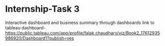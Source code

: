 # Internship-Task 3 
Interactive dashboard and business summary through dashboards
link to tableau dashboard- https://public.tableau.com/app/profile/falak.chaudhary/viz/Book2_17612935986920/Dashboard1?publish=yes

